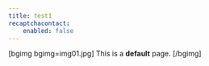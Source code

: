 ```yaml
---
title: test1
recaptchacontact:
    enabled: false
---
```


[bgimg bgimg=img01.jpg]
This is a **default** page.
[/bgimg]